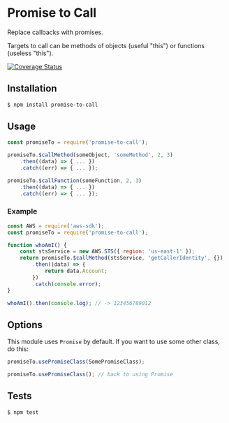 # Promise to Call

Replace callbacks with promises.

Targets to call can be methods of objects (useful "this") or functions (useless "this").

[![Coverage Status](https://coveralls.io/repos/github/aercolino/promise-to-call/badge.svg?branch=master)](https://coveralls.io/github/aercolino/promise-to-call?branch=master)


## Installation

```bash
$ npm install promise-to-call
```




## Usage

```js
const promiseTo = require('promise-to-call');

promiseTo.$callMethod(someObject, 'someMethod', 2, 3)
    .then((data) => { ... })
    .catch((err) => { ... });

promiseTo.$callFunction(someFunction, 2, 3)
    .then((data) => { ... })
    .catch((err) => { ... });
```



### Example

```js
const AWS = require('aws-sdk');
const promiseTo = require('promise-to-call');

function whoAmI() {
    const stsService = new AWS.STS({ region: 'us-east-1' });
    return promiseTo.$callMethod(stsService, 'getCallerIdentity', {})
        .then((data) => {
            return data.Account;
        })
        .catch(console.error);
}

whoAmI().then(console.log); // -> 123456789012
```


## Options

This module uses `Promise` by default. If you want to use some other class, do this: 

```js
promiseTo.usePromiseClass(SomePromiseClass);

promiseTo.usePromiseClass(); // back to using Promise
```




## Tests

```bash
$ npm test
```
